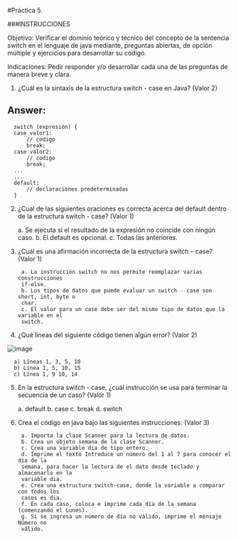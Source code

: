 #Práctica 5.

###INSTRUCCIONES

Objetivo: Verificar el dominio teórico y técnico del concepto de la sentencia switch
en el lenguaje de java mediante, preguntas abiertas, de opción múltiple y ejercicios para
desarrollar su código.

Indicaciones: Pedir responder y/o desarrollar cada una de las preguntas de manera
breve y clara.

1. ¿Cuál es la sintaxis de la estructura switch - case en Java? (Valor 2)

## Answer:

      switch (expresión) {
      case valor1:
          // codigo
          break;
      case valor2:
          // codigo
          break;
      ...
      ...
      default:
          // declaraciones predeterminadas
      }

2. ¿Cual de las siguientes oraciones es correcta acerca del default dentro de la
estructura switch - case? (Valor 1)

      a. Se ejecuta si el resultado de la expresión no coincide con ningún caso.
      b. El default es opcional.
      c. Todas las anteriores.
      
3. ¿Cuál es una afirmación incorrecta de la estructura switch – case? (Valor 1)

        a. La instrucción switch no nos permite reemplazar varias construcciones
        if-else.
        b. Los tipos de datos que puede evaluar un switch - case son short, int, byte o
        char.
        c. El valor para un case debe ser del mismo tipo de datos que la variable en el
        switch.
        
4. ¿Qué líneas del siguiente código tienen algún error? (Valor 2)

![image](https://user-images.githubusercontent.com/91554777/176980099-2bf4ede3-0c22-49af-9bc5-0d2f09f81976.png)

      a) Líneas 1, 3, 5, 10
      b) Línea 1, 5, 10, 15
      c) Línea 1, 9 10, 14
      
 5. En la estructura switch - case, ¿cuál instrucción se usa para terminar la secuencia
de un caso? (Valor 1)

      a. default
      b. case
      c. break
      d. switch
      
6. Crea el código en java bajo las siguientes instrucciones: (Valor 3)

        a. Importa la clase Scanner para la lectura de datos.
        b. Crea un objeto semana de la clase Scanner.
        c. Crea una variable dia de tipo entero.
        d. Imprime el texto Introduce un número del 1 al 7 para conocer el día de la
        semana, para hacer la lectura de el dato desde teclado y almacenarlo en la
        variable dia.
        e. Crea una estructura switch-case, donde la variable a comparar con todos los
        casos es dia.
        f. En cada caso, coloca e imprime cada día de la semana (comenzando el Lunes).
        g. Si se ingresa un número de día no válido, imprime el mensaje Número no
        válido.

